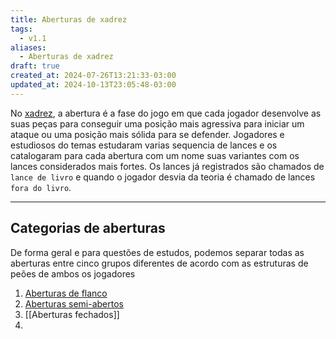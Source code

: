 ```yaml
---
title: Aberturas de xadrez
tags:
  - v1.1
aliases:
  - Aberturas de xadrez
draft: true
created_at: 2024-07-26T13:21:33-03:00
updated_at: 2024-10-13T23:05:48-03:00
---
```


No [xadrez](../../08/06/Xadrez.md), a abertura é a fase do jogo em que cada jogador desenvolve as suas peças para conseguir uma posição mais agressiva para iniciar um ataque ou uma posição mais sólida para se defender. Jogadores e estudiosos do temas estudaram varias sequencia de lances e os catalogaram para cada abertura com um nome suas variantes com os lances considerados mais fortes. Os lances já registrados são chamados de `lance de livro` e quando o jogador desvia da teoria é chamado de lances `fora do livro`.

---
## Categorias de aberturas

De forma geral e para questões de estudos, podemos separar todas as aberturas entre cinco grupos diferentes de acordo com as estruturas de peões de ambos os jogadores

1. [Aberturas de flanco](Xadrez_Aberturas_de_flanco.md) 
2. [Aberturas semi-abertos](../../10/13/Xadrez_Aberturas_semi_abertos.md)
3. [[Aberturas fechados]]
4. 